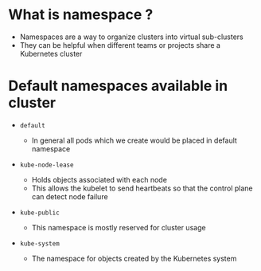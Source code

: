 # What is namespace ?
* Namespaces are a way to organize clusters into virtual sub-clusters
* They can be helpful when different teams or projects share a Kubernetes cluster

# Default namespaces available in cluster

- `default`
  * In general all pods which we create would be placed in default namespace

- `kube-node-lease`
  * Holds objects associated with each node
  * This allows the kubelet to send heartbeats so that the control plane can detect node failure

- `kube-public`
  * This namespace is mostly reserved for cluster usage

- `kube-system`
  * The namespace for objects created by the Kubernetes system    
